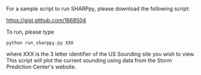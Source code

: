For a sample script to run SHARPpy, please download the following script:

https://gist.github.com/1668504

To run, please type

    python run_sharppy.py XXX

where XXX is the 3 letter identifier of the US Sounding site you wish to view. This script will plot the current sounding using data from the Storm Prediction Center's website.